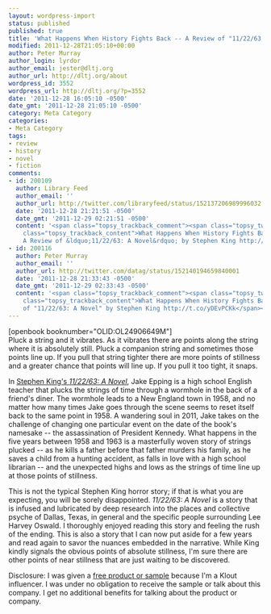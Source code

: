 ```yaml
---
layout: wordpress-import
status: published
published: true
title: 'What Happens When History Fights Back -- A Review of "11/22/63: A Novel" by Stephen King'
modified: 2011-12-28T21:05:10+00:00
author: Peter Murray
author_login: lyrdor
author_email: jester@dltj.org
author_url: http://dltj.org/about
wordpress_id: 3552
wordpress_url: http://dltj.org/?p=3552
date: '2011-12-28 16:05:10 -0500'
date_gmt: '2011-12-28 21:05:10 -0500'
category: Meta Category
categories:
- Meta Category
tags:
- review
- history
- novel
- fiction
comments:
- id: 200109
  author: Library Feed
  author_email: ''
  author_url: http://twitter.com/libraryfeed/status/152137206989996032
  date: '2011-12-28 21:21:51 -0500'
  date_gmt: '2011-12-29 02:21:51 -0500'
  content: '<span class="topsy_trackback_comment"><span class="topsy_twitter_username"><span
    class="topsy_trackback_content">What Happens When History Fights Back &mdash;
    A Review of &ldquo;11/22/63: A Novel&rdquo; by Stephen King http://t.co/JVX4BIxA</span></span>'
- id: 200116
  author: Peter Murray
  author_email: ''
  author_url: http://twitter.com/datag/status/152140194659840001
  date: '2011-12-28 21:33:43 -0500'
  date_gmt: '2011-12-29 02:33:43 -0500'
  content: '<span class="topsy_trackback_comment"><span class="topsy_twitter_username"><span
    class="topsy_trackback_content">What Happens When History Fights Back -- A Review
    of "11/22/63: A Novel" by Stephen King http://t.co/yDEvPCKk</span></span>'
---
```

<p>[openbook booknumber="OLID:OL24906649M"]<br />
Pluck a string and it vibrates.  As it vibrates there are points along the string where it is absolutely still.  Pluck a companion string and sometimes those points line up.  If you pull that string tighter there are more points of stillness and a greater chance that points will line up.  If you pull it too tight, it snaps.</p>
<p>In <a href="http://www.stephenking.com/promo/11-22-63/promo_page/" title="Promotional Page on Stephen King's website">Stephen King's <i>11/22/63: A Novel</i></a>, Jake Epping is a high school English teacher that plucks the strings of time through a wormhole in the back of a friend's diner.  The wormhole leads to a New England town in 1958, and no matter how many times Jake goes through the scene seems to reset itself back to the same point in 1958.  A wandering soul in 2011, Jake takes on the challenge of changing one particular event on the date of the book's namesake -- the assassination of President Kennedy.  What happens in the five years between 1958 and 1963 is a masterfully woven story of strings plucked -- as he kills a father before that father murders his family, as he saves a child from a hunting accident, as falls in love with a high school librarian -- and the unexpected highs and lows as the strings of time line up at those points of stillness.</p>
<p>This is not the typical Stephen King horror story; if that is what you are expecting, you will be sorely disappointed.  <i>11/22/63: A Novel</i> is a story that is infused and lubricated by deep research into the places and collective psyche of Dallas, Texas, in general and the specific people surrounding Lee Harvey Oswald.  I thoroughly enjoyed reading this story and feeling the rush of the ending.  This is also a story that I can now put aside for a few years and read again to savor the nuances embedded in the narrative.  While King kindly signals the obvious points of absolute stillness, I'm sure there are other points of near stillness that are just waiting to be discovered.</p>
<p>Disclosure: I was given a <a href="http://klout.com/#/perk/SimonSchuster/112263" target="_blank" title="http://klout.com/#/perk/SimonSchuster/112263">free product or sample</a> because I'm a Klout influencer. I was under no obligation to receive the sample or talk about this company. I get no additional benefits for talking about the product or company.</p>
